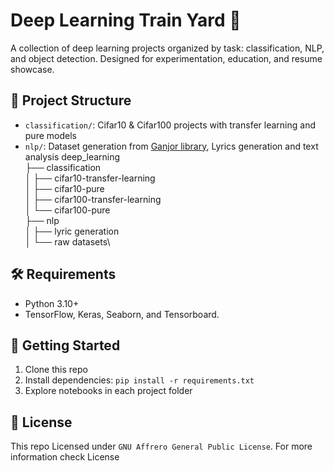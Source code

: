 # Deep Learning Train Yard 🚂

A collection of deep learning projects organized by task: classification, NLP,  and object detection. Designed for experimentation, education, and resume showcase.

## 📁 Project Structure
- `classification/`: Cifar10 & Cifar100 projects with transfer learning and pure models
- `nlp/`: Dataset generation from [Ganjor library](https://epub.ganjoor.net/), Lyrics generation and text analysis
deep_learning\
├── classification\
│ ├── cifar10-transfer-learning\
│ ├── cifar10-pure\
│ ├── cifar100-transfer-learning\
│ └── cifar100-pure\
├── nlp\
│ ├── lyric generation\
│ └── raw datasets\


## 🛠️ Requirements
- Python 3.10+
- TensorFlow, Keras, Seaborn, and Tensorboard.

## 🚀 Getting Started
1. Clone this repo
2. Install dependencies: `pip install -r requirements.txt`
3. Explore notebooks in each project folder

## 📝 License
This repo Licensed under `GNU Affrero General Public License`.
For more information check License
